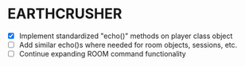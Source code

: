 # EARTHCRUSHER

-[x] Implement standardized "echo()" methods on player class object
-[ ] Add similar echo()s where needed for room objects, sessions, etc.
-[ ] Continue expanding ROOM command functionality